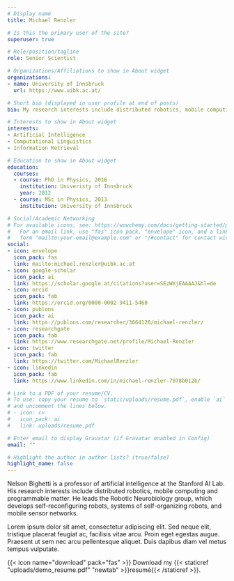 ```yaml
---
# Display name
title: Michael Renzler

# Is this the primary user of the site?
superuser: true

# Role/position/tagline
role: Senior Scientist

# Organizations/Affiliations to show in About widget
organizations:
- name: University of Innsbruck
  url: https://www.uibk.ac.at/

# Short bio (displayed in user profile at end of posts)
bio: My research interests include distributed robotics, mobile computing and programmable matter.

# Interests to show in About widget
interests:
- Artificial Intelligence
- Computational Linguistics
- Information Retrieval

# Education to show in About widget
education:
  courses:
  - course: PhD in Physics, 2016
    institution: Univeristy of Innsbruck
    year: 2012
  - course: MSc in Physics, 2013
    institution: University of Innsbruck

# Social/Academic Networking
# For available icons, see: https://wowchemy.com/docs/getting-started/page-builder/#icons
#   For an email link, use "fas" icon pack, "envelope" icon, and a link in the
#   form "mailto:your-email@example.com" or "/#contact" for contact widget.
social:
- icon: envelope
  icon_pack: fas
  link: mailto:michael.renzler@uibk.ac.at
- icon: google-scholar
  icon_pack: ai
  link: https://scholar.google.at/citations?user=SEzWXjEAAAAJ&hl=de
- icon: orcid
  icon_pack: fab
  link: https://orcid.org/0000-0002-9411-5460
- icon: publons
  icon_pack: ai
  link: https://publons.com/researcher/3664120/michael-renzler/
- icon: researchgate
  icon_pack: fab
  link: https://www.researchgate.net/profile/Michael-Renzler
- icon: twitter
  icon_pack: fab
  link: https://twitter.com/MichaelRenzler
- icon: linkedin
  icon_pack: fab
  link: https://www.linkedin.com/in/michael-renzler-7078b012b/

# Link to a PDF of your resume/CV.
# To use: copy your resume to `static/uploads/resume.pdf`, enable `ai` icons in `params.toml`, 
# and uncomment the lines below.
# - icon: cv
#   icon_pack: ai
#   link: uploads/resume.pdf

# Enter email to display Gravatar (if Gravatar enabled in Config)
email: ""

# Highlight the author in author lists? (true/false)
highlight_name: false
---
```


Nelson Bighetti is a professor of artificial intelligence at the Stanford AI Lab. His research interests include distributed robotics, mobile computing and programmable matter. He leads the Robotic Neurobiology group, which develops self-reconfiguring robots, systems of self-organizing robots, and mobile sensor networks.

Lorem ipsum dolor sit amet, consectetur adipiscing elit. Sed neque elit, tristique placerat feugiat ac, facilisis vitae arcu. Proin eget egestas augue. Praesent ut sem nec arcu pellentesque aliquet. Duis dapibus diam vel metus tempus vulputate.

{{< icon name="download" pack="fas" >}} Download my {{< staticref "uploads/demo_resume.pdf" "newtab" >}}resumé{{< /staticref >}}.

